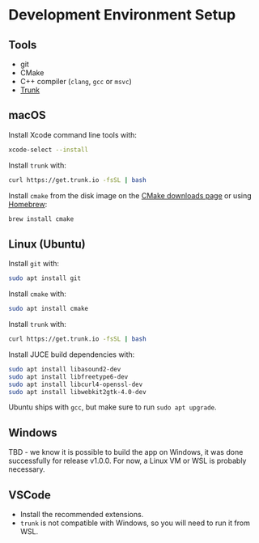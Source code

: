 # Development Environment Setup 

## Tools
- git
- CMake
- C++ compiler (`clang`, `gcc` or `msvc`)
- [Trunk](https://trunk.io)

## macOS

Install Xcode command line tools with:
```sh
xcode-select --install
```

Install `trunk` with:
```sh
curl https://get.trunk.io -fsSL | bash
```

Install `cmake` from the disk image on the [CMake downloads page](https://cmake.org/download/) or using [Homebrew](https://brew.sh):
```sh
brew install cmake
```

## Linux (Ubuntu)

Install `git` with:

```sh
sudo apt install git 
```

Install `cmake` with:

```sh
sudo apt install cmake
```

Install `trunk` with: 
```sh
curl https://get.trunk.io -fsSL | bash
```

Install JUCE build dependencies with:
```sh
sudo apt install libasound2-dev
sudo apt install libfreetype6-dev
sudo apt install libcurl4-openssl-dev
sudo apt install libwebkit2gtk-4.0-dev
```

Ubuntu ships with `gcc`, but make sure to run `sudo apt upgrade`.

## Windows
TBD - we know it is possible to build the app on Windows, it was done successfully for release v1.0.0.
For now, a Linux VM or WSL is probably necessary.

## VSCode
- Install the recommended extensions.
- `trunk` is not compatible with Windows, so you will need to run it from WSL.
